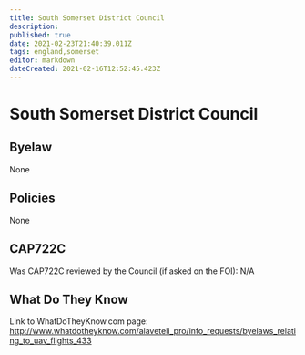 ```yaml
---
title: South Somerset District Council
description: 
published: true
date: 2021-02-23T21:40:39.011Z
tags: england,somerset
editor: markdown
dateCreated: 2021-02-16T12:52:45.423Z
---
```


# South Somerset District Council

## Byelaw
None

## Policies
None

## CAP722C

Was CAP722C reviewed by the Council (if asked on the FOI): N/A

## What Do They Know

Link to WhatDoTheyKnow.com page:
http://www.whatdotheyknow.com/alaveteli_pro/info_requests/byelaws_relating_to_uav_flights_433

